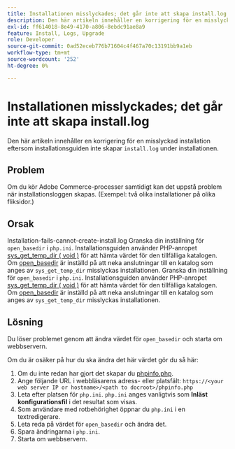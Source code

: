 ```yaml
---
title: Installationen misslyckades; det går inte att skapa install.log
description: Den här artikeln innehåller en korrigering för en misslyckad installation eftersom installationsguiden inte skapar "install.log" under installationen.
exl-id: ff614018-8e49-4170-a806-8ebdc91ae8a9
feature: Install, Logs, Upgrade
role: Developer
source-git-commit: 0ad52eceb776b71604c4f467a70c13191bb9a1eb
workflow-type: tm+mt
source-wordcount: '252'
ht-degree: 0%

---
```


# Installationen misslyckades; det går inte att skapa install.log

Den här artikeln innehåller en korrigering för en misslyckad installation eftersom installationsguiden inte skapar `install.log` under installationen.

## Problem

Om du kör Adobe Commerce-processer samtidigt kan det uppstå problem när installationsloggen skapas. (Exempel: två olika installationer på olika fliksidor.)

## Orsak

Installation-fails-cannot-create-install.log
Granska din inställning för `open_basedir` i `php.ini`. Installationsguiden använder PHP-anropet [sys\_get\_temp\_dir ( void )](https://php.net/manual/en/function.sys-get-temp-dir.php) för att hämta värdet för den tillfälliga katalogen. Om [open\_basedir](http://php.net/manual/en/ini.core.php#ini.open-basedir) är inställd på att neka anslutningar till en katalog som anges av `sys_get_temp_dir` misslyckas installationen.
Granska din inställning för `open_basedir` i `php.ini`. Installationsguiden använder PHP-anropet [sys\_get\_temp\_dir ( void )](https://php.net/manual/en/function.sys-get-temp-dir.php) för att hämta värdet för den tillfälliga katalogen. Om [open\_basedir](https://php.net/manual/en/ini.core.php#ini.open-basedir) är inställd på att neka anslutningar till en katalog som anges av `sys_get_temp_dir` misslyckas installationen.


## Lösning

Du löser problemet genom att ändra värdet för `open_basedir` och starta om webbservern.

Om du är osäker på hur du ska ändra det här värdet gör du så här:

1. Om du inte redan har gjort det skapar du [phpinfo.php](https://devdocs.magento.com/guides/v2.3/install-gde/prereq/optional.html#install-optional-phpinfo).
1. Ange följande URL i webbläsarens adress- eller platsfält: `https://<your web server IP or hostname>/<path to docroot>/phpinfo.php`
1. Leta efter platsen för `php.ini`.     `php.ini` anges vanligtvis som **Inläst konfigurationsfil** i det resultat som visas.
1. Som användare med rotbehörighet öppnar du `php.ini` i en textredigerare.
1. Leta reda på värdet för `open_basedir` och ändra det.
1. Spara ändringarna i `php.ini`.
1. Starta om webbservern.
